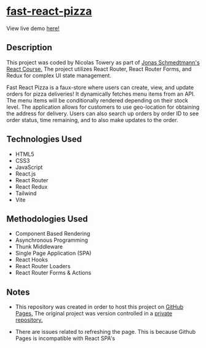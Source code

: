 # [fast-react-pizza](https://nicolastowery.github.io/fast-react-pizza/)
View live demo [here!](https://nicolastowery.github.io/fast-react-pizza/)

## Description

This project was coded by Nicolas Towery as part of [Jonas Schmedtmann's React Course.](https://www.udemy.com/user/jonasschmedtmann/) The project utilizes React Router, React Router Forms, and Redux for complex UI state management.

Fast React Pizza is a faux-store where users can create, view, and update orders for pizza deliveries! It dynamically fetches menu items from an API. The menu items will be conditionally rendered depending on their stock level. The application allows for customers to use geo-location for obtaining the address for delivery. Users can also search up orders by order ID to see order status, time remaining, and to also make updates to the order.

## Technologies Used

- HTML5
- CSS3
- JavaScript
- React.js
- React Router
- React Redux
- Tailwind
- Vite

## Methodologies Used

- Component Based Rendering
- Asynchronous Programming
- Thunk Middleware
- Single Page Application (SPA)
- React Hooks
- React Router Loaders
- React Router Forms & Actions

## Notes

- This repository was created in order to host this project on [GitHub Pages.](https://nicolastowery.github.io/fast-react-pizza/) The original project was version controlled in a [private repository.](https://github.com/nicolastowery/udemy-react-course)

- There are issues related to refreshing the page. This is because Github Pages is incompatible with React SPA's
